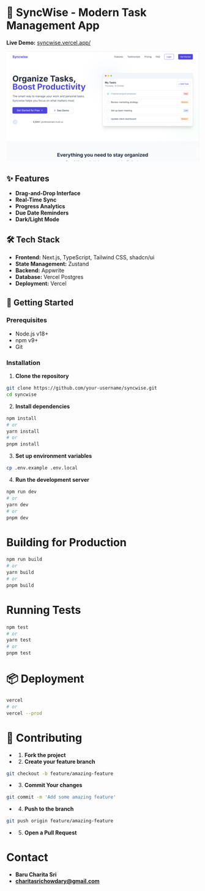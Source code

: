 # 🚀 SyncWise - Modern Task Management App

**Live Demo:** [syncwise.vercel.app/](https://syncwise.vercel.app/)

![SyncWise Screenshot](./public/screenshot.png)

## ✨ Features
- **Drag-and-Drop Interface**
- **Real-Time Sync**
- **Progress Analytics**
- **Due Date Reminders**
- **Dark/Light Mode**

## 🛠 Tech Stack
- **Frontend:** Next.js, TypeScript, Tailwind CSS, shadcn/ui
- **State Management:** Zustand
- **Backend:** Appwrite
- **Database:** Vercel Postgres
- **Deployment:** Vercel

## 🚀 Getting Started

### Prerequisites
- Node.js v18+
- npm v9+
- Git

### Installation

1. **Clone the repository**
```sh
git clone https://github.com/your-username/syncwise.git
cd syncwise
```
2. **Install dependencies**
```sh
npm install
# or
yarn install
# or
pnpm install
```
3. **Set up environment variables**
```sh
cp .env.example .env.local
```
4. **Run the development server**
```sh
npm run dev
# or
yarn dev
# or
pnpm dev
```
# Building for Production
```sh
npm run build
# or
yarn build
# or
pnpm build
```
# Running Tests
```sh
npm test
# or
yarn test
# or
pnpm test
```
# 📦 Deployment
```sh
vercel
# or
vercel --prod
```
# 🤝 Contributing
- 1. **Fork the project**
- 2. **Create your feature branch**
```sh
git checkout -b feature/amazing-feature
```
- 3. **Commit Your changes**
```sh
git commit -m 'Add some amazing feature'
```
- 4. **Push to the branch**
```sh
git push origin feature/amazing-feature
```
- 5. **Open a Pull Request**

# Contact
- **Baru Charita Sri**
- **charitasrichowdary@gmail.com**
